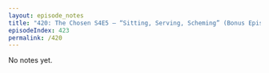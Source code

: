 ```yaml
---
layout: episode_notes
title: "420: The Chosen S4E5 — “Sitting, Serving, Scheming” (Bonus Episode)"
episodeIndex: 423
permalink: /420
---
```

No notes yet.
